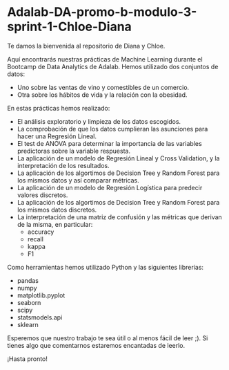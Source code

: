 # Adalab-DA-promo-b-modulo-3-sprint-1-Chloe-Diana
Te damos la bienvenida al repositorio de Diana y Chloe.

Aquí encontrarás nuestras prácticas de Machine Learning durante el Bootcamp de Data Analytics de Adalab.
Hemos utilizado dos conjuntos de datos:
* Uno sobre las ventas de vino y comestibles de un comercio.
* Otra sobre los hábitos de vida y la relación con la obesidad.

En estas prácticas hemos realizado:
* El análisis exploratorio y limpieza de los datos escogidos.
* La comprobación de que los datos cumplieran las asunciones para hacer una Regresión Lineal.
* El test de ANOVA para determinar la importancia de las variables predictoras sobre la variable respuesta.
* La aplicación de un modelo de Regresión Lineal y Cross Validation, y la interpretación de los resultados.
* La aplicación de los algortimos de Decision Tree y Random Forest para los mismos datos y así comparar métricas.
* La aplicación de un modelo de Regresión Logística para predecir valores discretos.
* La aplicación de los algortimos de Decision Tree y Random Forest para los mismos datos discretos.
* La interpretación de una matriz de confusión y las métricas que derivan de la misma, en particular:
    * accuracy
    * recall
    * kappa
    * F1

Como herramientas hemos utilizado Python y las siguientes librerías:
* pandas
* numpy
* matplotlib.pyplot
* seaborn
* scipy
* statsmodels.api
* sklearn

Esperemos que nuestro trabajo te sea útil o al menos fácil de leer ;). 
Si tienes algo que comentarnos estaremos encantadas de leerlo.

¡Hasta pronto!